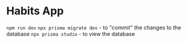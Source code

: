 # Habits App

```npm run dev``` 
```npx prisma migrate dev``` - to "commit" the changes to the database
```npx prisma studio``` - to view the database